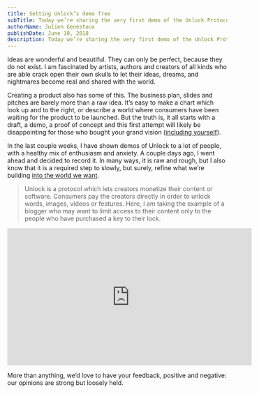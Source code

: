 ```yaml
---
title: Setting Unlock’s demo free
subTitle: Today we’re sharing the very first demo of the Unlock Protocol.
authorName: Julien Genestoux
publishDate: June 10, 2018
description: Today we’re sharing the very first demo of the Unlock Protocol.
---
```


Ideas are wonderful and beautiful. They can only be perfect, because they do not exist. I am fascinated by artists, authors and creators of all kinds who are able crack open their own skulls to let their ideas, dreams, and nightmares become real and shared with the world.

Creating a product also has some of this. The business plan, slides and pitches are barely more than a raw idea. It’s easy to make a chart which look up and to the right, or describe a world where consumers have been waiting for the product to be launched. But the truth is, it all starts with a draft, a demo, a proof of concept and this first attempt will likely be disappointing for those who bought your grand vision ([including yourself](https://vimeo.com/85040589)).

In the last couple weeks, I have shown demos of Unlock to a lot of people, with a healthy mix of enthusiasm and anxiety. A couple days ago, I went ahead and decided to record it. In many ways, it is raw and rough, but I also know that it is a required step to slowly, but surely, refine what we’re building [into the world we want](/blog/its-time-to-unlock-the-web).

> Unlock is a protocol which lets creators monetize their content or software. Consumers pay the creators directly in order to unlock words, images, videos or features. Here, I am taking the example of a blogger who may want to limit access to their content only to the people who have purchased a key to their lock.

<iframe width="560" height="315" src="https://www.youtube.com/embed/wktotzmea0E" frameborder="0" allow="accelerometer; autoplay; encrypted-media; gyroscope; picture-in-picture" allowfullscreen></iframe>

More than anything, we’d love to have your feedback, positive and negative: our opinions are strong but loosely held.

